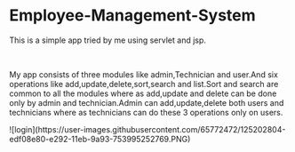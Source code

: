 # Employee-Management-System
<p>This is a simple app tried by me using servlet and jsp.</p>
<br>
<p>My app consists of three modules like admin,Technician and user.And six operations like add,update,delete,sort,search and list.Sort and search are common to all the modules where
as add,update and delete can be done only by admin and technician.Admin can add,update,delete both users and technicians where as technicians can do these 3 operations only on users.</p>
![login](https://user-images.githubusercontent.com/65772472/125202804-edf08e80-e292-11eb-9a93-753995252769.PNG)
